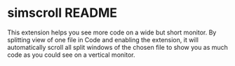 # simscroll README
This extension helps you see more code on a wide but short monitor.
By splitting view of one file in Code and enabling the extension, it will automatically scroll all split windows of the chosen file to show you as much code as you could see on a vertical monitor.

